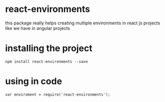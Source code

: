 # react-environments
this package really helps creating multiple environments in react js projects like we have in angular projects

# installing the project
<code>npm install react-environments --save </code>

# using in code
<code>var enviroment  = require('react-environments'); </code>

